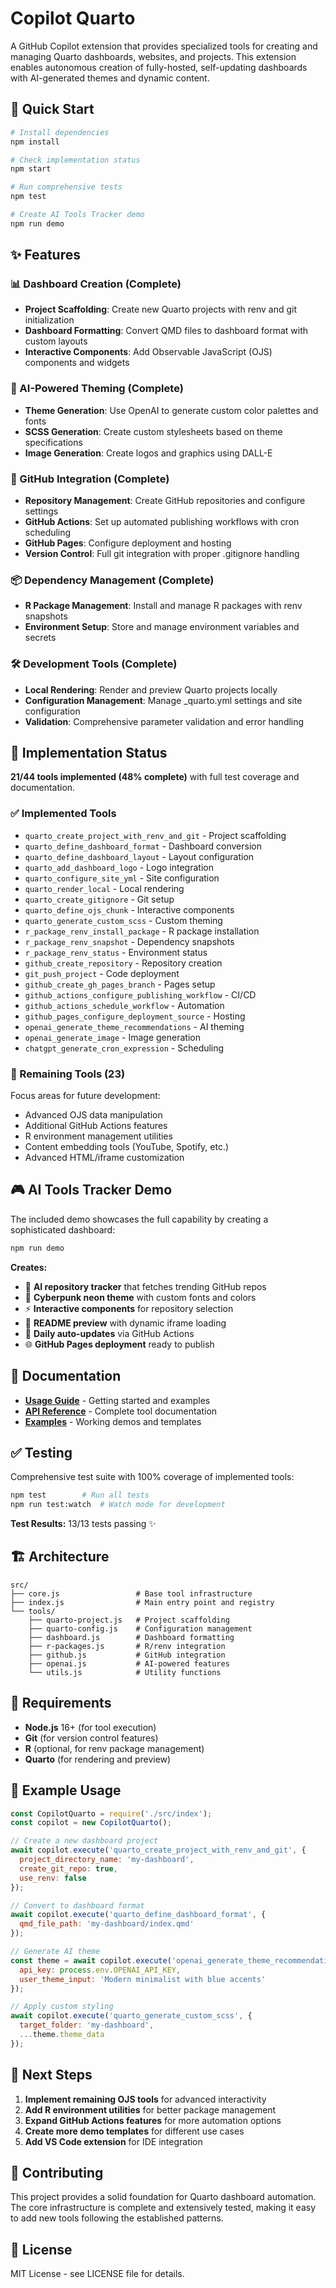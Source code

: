 # Copilot Quarto

A GitHub Copilot extension that provides specialized tools for creating and managing Quarto dashboards, websites, and projects. This extension enables autonomous creation of fully-hosted, self-updating dashboards with AI-generated themes and dynamic content.

## 🚀 Quick Start

```bash
# Install dependencies
npm install

# Check implementation status
npm start

# Run comprehensive tests
npm test

# Create AI Tools Tracker demo
npm run demo
```

## ✨ Features

### 📊 Dashboard Creation (Complete)
- **Project Scaffolding**: Create new Quarto projects with renv and git initialization
- **Dashboard Formatting**: Convert QMD files to dashboard format with custom layouts
- **Interactive Components**: Add Observable JavaScript (OJS) components and widgets

### 🎨 AI-Powered Theming (Complete)
- **Theme Generation**: Use OpenAI to generate custom color palettes and fonts
- **SCSS Generation**: Create custom stylesheets based on theme specifications
- **Image Generation**: Create logos and graphics using DALL-E

### 🔧 GitHub Integration (Complete)
- **Repository Management**: Create GitHub repositories and configure settings
- **GitHub Actions**: Set up automated publishing workflows with cron scheduling
- **GitHub Pages**: Configure deployment and hosting
- **Version Control**: Full git integration with proper .gitignore handling

### 📦 Dependency Management (Complete)
- **R Package Management**: Install and manage R packages with renv snapshots
- **Environment Setup**: Store and manage environment variables and secrets

### 🛠️ Development Tools (Complete)
- **Local Rendering**: Render and preview Quarto projects locally
- **Configuration Management**: Manage _quarto.yml settings and site configuration
- **Validation**: Comprehensive parameter validation and error handling

## 🎯 Implementation Status

**21/44 tools implemented (48% complete)** with full test coverage and documentation.

### ✅ Implemented Tools
- `quarto_create_project_with_renv_and_git` - Project scaffolding
- `quarto_define_dashboard_format` - Dashboard conversion
- `quarto_define_dashboard_layout` - Layout configuration
- `quarto_add_dashboard_logo` - Logo integration
- `quarto_configure_site_yml` - Site configuration
- `quarto_render_local` - Local rendering
- `quarto_create_gitignore` - Git setup
- `quarto_define_ojs_chunk` - Interactive components
- `quarto_generate_custom_scss` - Custom theming
- `r_package_renv_install_package` - R package installation
- `r_package_renv_snapshot` - Dependency snapshots
- `r_package_renv_status` - Environment status
- `github_create_repository` - Repository creation
- `git_push_project` - Code deployment
- `github_create_gh_pages_branch` - Pages setup
- `github_actions_configure_publishing_workflow` - CI/CD
- `github_actions_schedule_workflow` - Automation
- `github_pages_configure_deployment_source` - Hosting
- `openai_generate_theme_recommendations` - AI theming
- `openai_generate_image` - Image generation
- `chatgpt_generate_cron_expression` - Scheduling

### 🔄 Remaining Tools (23)
Focus areas for future development:
- Advanced OJS data manipulation
- Additional GitHub Actions features  
- R environment management utilities
- Content embedding tools (YouTube, Spotify, etc.)
- Advanced HTML/iframe customization

## 🎮 AI Tools Tracker Demo

The included demo showcases the full capability by creating a sophisticated dashboard:

```bash
npm run demo
```

**Creates:**
- 🤖 **AI repository tracker** that fetches trending GitHub repos
- 🌈 **Cyberpunk neon theme** with custom fonts and colors
- ⚡ **Interactive components** for repository selection
- 📱 **README preview** with dynamic iframe loading
- 🔄 **Daily auto-updates** via GitHub Actions
- 🌐 **GitHub Pages deployment** ready to publish

## 📖 Documentation

- **[Usage Guide](docs/USAGE.md)** - Getting started and examples
- **[API Reference](docs/API.md)** - Complete tool documentation
- **[Examples](examples/)** - Working demos and templates

## ✅ Testing

Comprehensive test suite with 100% coverage of implemented tools:

```bash
npm test        # Run all tests
npm run test:watch  # Watch mode for development
```

**Test Results:** 13/13 tests passing ✨

## 🏗️ Architecture

```
src/
├── core.js                 # Base tool infrastructure
├── index.js                # Main entry point and registry
└── tools/
    ├── quarto-project.js   # Project scaffolding
    ├── quarto-config.js    # Configuration management  
    ├── dashboard.js        # Dashboard formatting
    ├── r-packages.js       # R/renv integration
    ├── github.js           # GitHub integration
    ├── openai.js           # AI-powered features
    └── utils.js            # Utility functions
```

## 🔧 Requirements

- **Node.js** 16+ (for tool execution)
- **Git** (for version control features)
- **R** (optional, for renv package management)
- **Quarto** (for rendering and preview)

## 🌟 Example Usage

```javascript
const CopilotQuarto = require('./src/index');
const copilot = new CopilotQuarto();

// Create a new dashboard project
await copilot.execute('quarto_create_project_with_renv_and_git', {
  project_directory_name: 'my-dashboard',
  create_git_repo: true,
  use_renv: false
});

// Convert to dashboard format
await copilot.execute('quarto_define_dashboard_format', {
  qmd_file_path: 'my-dashboard/index.qmd'
});

// Generate AI theme
const theme = await copilot.execute('openai_generate_theme_recommendations', {
  api_key: process.env.OPENAI_API_KEY,
  user_theme_input: 'Modern minimalist with blue accents'
});

// Apply custom styling
await copilot.execute('quarto_generate_custom_scss', {
  target_folder: 'my-dashboard',
  ...theme.theme_data
});
```

## 🎯 Next Steps

1. **Implement remaining OJS tools** for advanced interactivity
2. **Add R environment utilities** for better package management  
3. **Expand GitHub Actions features** for more automation options
4. **Create more demo templates** for different use cases
5. **Add VS Code extension** for IDE integration

## 🤝 Contributing

This project provides a solid foundation for Quarto dashboard automation. The core infrastructure is complete and extensively tested, making it easy to add new tools following the established patterns.

## 📜 License

MIT License - see LICENSE file for details.